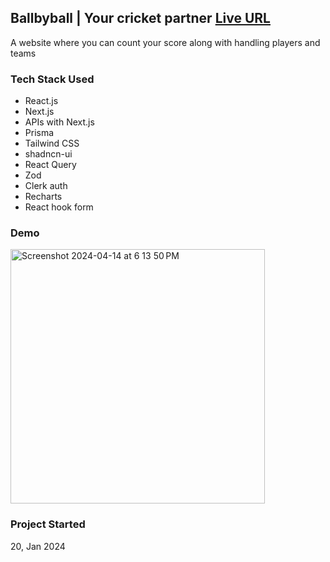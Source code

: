 ## Ballbyball | Your cricket partner [Live URL](https://ballbyball.vercel.app)

A website where you can count your score along with handling players and teams

### Tech Stack Used
- React.js
- Next.js
- APIs with Next.js
- Prisma
- Tailwind CSS
- shadncn-ui
- React Query
- Zod
- Clerk auth
- Recharts
- React hook form

### Demo
<img width="407" alt="Screenshot 2024-04-14 at 6 13 50 PM" src="https://github.com/soham2k06/cricket-scorer/assets/118199354/1b351db5-e491-4fb0-a401-fbe35bf0ac12">


### Project Started
20, Jan 2024
